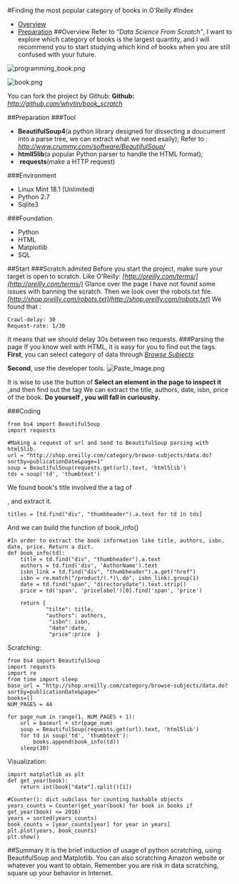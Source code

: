 #Finding the most popular category of books in O'Reilly
#Index
* [Overview](#Overview)
* [Preparation](#Preparation)
##Overview
Refer to *"Data Science From Scratch"*,  I want to explore which category of books is the largest quantity, and I will recommend you to start studying which kind of books when you are still confused with your future.

![programming_book.png](http://upload-images.jianshu.io/upload_images/5027777-f4ccf1f10ac838fb.png?imageMogr2/auto-orient/strip%7CimageView2/2/w/1240)

![book.png](http://upload-images.jianshu.io/upload_images/5027777-f331001c8f6980a9.png?imageMogr2/auto-orient/strip%7CimageView2/2/w/1240)

You can fork the project by Github:
**Github:** *http://github.com/whytin/book_scratch*

##Preparation
###Tool
+ **BeautifulSoup4**(a python library designed for dissecting a doucument into a parse tree, we can extract what we need esaily);
Refer to : *http://www.crummy.com/software/BeautifulSoup/*
+ **htmll5lib**(a popular Python parser to handle the HTML format);
+  **requests**(make a HTTP request)

###Environment
+ Linux Mint 18.1 (Unlimited)
+ Python 2.7
+ Sqlite3

###Foundation
* Python
* HTML
* Matplotlib
* SQL

##Start
###Scratch admited
Before you start the project, make sure your target is open to scratch.
Like O'Reilly: *[http://oreilly.com/terms/](http://oreilly.com/terms/)*
Glance over the page I have not found some issues with banning the scratch.
Then we look over the robots.txt file. *[http://shop.oreilly.com/robots.txt](http://shop.oreilly.com/robots.txt)*
We found that :
```
Crawl-delay: 30
Request-rate: 1/30
```
It means that we should delay 30s between two requests.
###Parsing the page
If you know well with HTML, it is easy for you to find out the tags.
**First**, you can select category of data through *[Browse Subjects](http://shop.oreilly.com/category/browse-subjects/data.do)*

**Second**, use the developer tools.
![Paste_Image.png](http://upload-images.jianshu.io/upload_images/5027777-e1943a4936451607.png?imageMogr2/auto-orient/strip%7CimageView2/2/w/1240)

It is wise to use the button of **Select an element in the page to inspect it** ,and then find out the tag <td class="thumbtext">
We can extract the title, authors, date, isbn, price of the book.
**Do yourself , you will fall in curiousity.**

###Coding
```
from bs4 import BeautifulSoup
import requests
```
```
#Making a request of url and send to BeautifulSoup parsing with html5lib.
url = "http://shop.oreilly.com/category/browse-subjects/data.do?sortby=publicationDate&page=1"
soup = BeautifulSoup(requests.get(url).text, 'html5lib')
tds = soup('td', 'thumbtext')
```

We found book's title involved the a tag of <div class="thumbheader">, and extract it.
```
titles = [td.find("div", "thumbheader").a.text for td in tds]
``` 
And we can build the function of book_info()
```
#In order to extract the book information like title, authors, isbn, date, price. Return a dict.
def book_info(td):
    title = td.find("div", "thumbheader").a.text
    authors = td.find('div', 'AuthorName').text
    isbn_link = td.find("div", "thumbheader").a.get("href")
    isbn = re.match("/product/(.*)\.do", isbn_link).group(1)
    date = td.find("span", "directorydate").text.strip()
    price = td('span', 'pricelabel')[0].find('span', 'price')
    
    return {
            "tilte": title,
            "authors": authors,
             "isbn": isbn,
             "date":date,
             "price":price  }
```
Scratching:
```
from bs4 import BeautifulSoup
import requests
import re
from time import sleep
base_url = "http://shop.oreilly.com/category/browse-subjects/data.do?sortby=publicationDate&page="
books=[]
NUM_PAGES = 44

for page_num in range(1, NUM_PAGES + 1):
    url = baseurl + str(page_num)
    soup = BeautifulSoup(requests.get(url).text, 'html5lib')
    for td in soup('td', 'thumbtext'):
        books.append(book_info(td))
    sleep(30)
```
Visualization:
```
import matplotlib as plt
def get_year(book):
    return int(book["date"].split()[1])

#Counter(): dict subclass for counting hashable objects
years_counts = Counter(get_year(book) for book in books if get_year(book) <= 2016)
years = sorted(years_counts)
book_counts = [year_counts[year] for year in years]
plt.plot(years, book_counts)
plt.show()
```

##Summary
It is the brief induction of usage of python scratching, using BeautifulSoup and Matplotlib. You can also scratching Amazon website or whatever you want to obtain. Remember you are risk in data scratching, square up your behavior in Internet.
